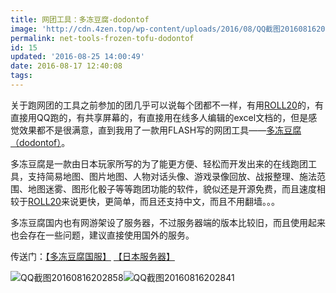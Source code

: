 ```yaml
---
title: 网团工具：多冻豆腐-dodontof
image: 'http://cdn.4zen.top/wp-content/uploads/2016/08/QQ截图20160816201557.png'
permalink: net-tools-frozen-tofu-dodontof
id: 15
updated: '2016-08-25 14:00:49'
date: 2016-08-17 12:40:08
tags:
---
```



关于跑网团的工具之前参加的团几乎可以说每个团都不一样，有用[ROLL20](https://roll20.net/)的，有直接用QQ跑的，有共享屏幕的，有直接用在线多人编辑的excel文档的，但是感觉效果都不是很满意，直到我用了一款用FLASH写的网团工具——[多冻豆腐（dodontof）](https://d3.trpg.net/DodontoF.swf)。

多冻豆腐是一款由日本玩家所写的为了能更方便、轻松而开发出来的在线跑团工具，支持简易地图、图片地图、人物对话头像、游戏录像回放、战报整理、施法范围、地图迷雾、图形化骰子等等跑团功能的软件，貌似还是开源免费，而且速度相较于[ROLL20](https://roll20.net/)来说更快，更简单，而且还支持中文，而且不用翻墙。。。

多冻豆腐国内也有网游架设了服务器，不过服务器端的版本比较旧，而且使用起来也会存在一些问题，建议直接使用国外的服务。

传送门：[【多冻豆腐国服】](http://dodontof.trow.cc/) [【日本服务器】](https://d3.trpg.net/DodontoF.swf)

![QQ截图20160816202858](http://cdn.4zen.top/wp-content/uploads/2016/08/QQ截图20160816202858-1024x558.png)![QQ截图20160816202841](http://cdn.4zen.top/wp-content/uploads/2016/08/QQ截图20160816202841-1024x558.png)

 


